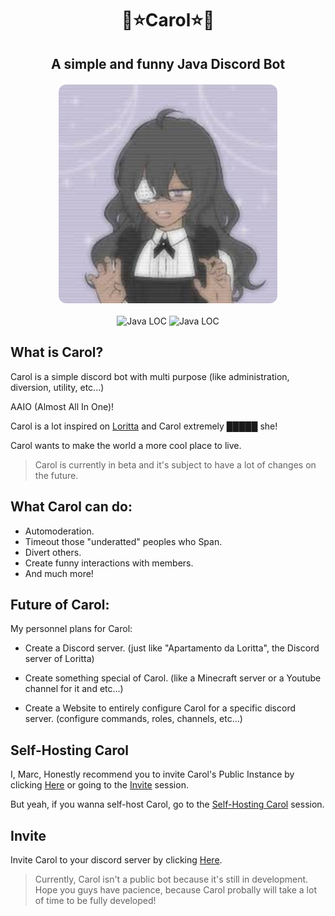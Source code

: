 <h1 align="center">🌟⭐Carol⭐🌟</h1>
<h2 align="center">A simple and funny Java Discord Bot</h2>

<p align="center">
  <img src="/avatar.png" 
       alt="logo"
       style="border-radius: 15px; border: 3px solid #ffffffff;"
       width="350" />
</p>

<p align="center">
  <img src="https://img.shields.io/endpoint?url=https://marcellodev6001.github.io/CarolBot/loc.json" alt="Java LOC">
  <img src="https://img.shields.io/endpoint?url=https://marcellodev6001.github.io/CarolBot/files.json" alt="Java LOC">
</p>

## What is Carol?

Carol is a simple discord bot with multi purpose (like administration, diversion, utility, etc...)

AAIO (Almost All In One)!

Carol is a lot inspired on [Loritta](https://github.com/LorittaBot/Loritta) and Carol extremely █████ she!

Carol wants to make the world a more cool place to live.

> Carol is currently in beta and it's subject to have a lot of changes on the future.

## What Carol can do:

- Automoderation.
- Timeout those "underatted" peoples who Span.
- Divert others.
- Create funny interactions with members.
- And much more!

## Future of Carol:

My personnel plans for Carol:

- Create a Discord server. (just like "Apartamento da Loritta", the Discord server of Loritta)

- Create something special of Carol. (like a Minecraft server or a Youtube channel for it and etc...)

- Create a Website to entirely configure Carol for a specific discord server. (configure commands, roles, channels, etc...)

## Self-Hosting Carol
I, Marc, Honestly recommend you to invite Carol's Public Instance by clicking [Here](https://discord.com/oauth2/authorize?client_id=1214985204985241600&permissions=8&integration_type=0&scope=bot) or going to the [Invite](https://github.com/MarcelloDev6001/CarolBot?tab=readme-ov-file#invite) session.

But yeah, if you wanna self-host Carol, go to the [Self-Hosting Carol](https://github.com/MarcelloDev6001/CarolBot/tree/main/docs/SELF_HOSTING_CAROL.md) session.

## Invite

Invite Carol to your discord server by clicking [Here](https://discord.com/oauth2/authorize?client_id=1214985204985241600&permissions=8&integration_type=0&scope=bot).
> Currently, Carol isn't a public bot because it's still in development.
> Hope you guys have pacience, because Carol probally will take a lot of time to be fully developed!
